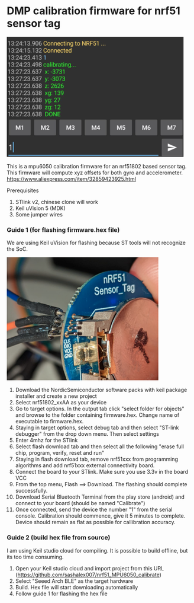 # DMP calibration firmware for nrf51 sensor tag

![Screenshot](screenshot.png)

This is a mpu6050 calibration firmware for an nrf51802 based sensor tag. This firmware will compute xyz offsets for both gyro and accelerometer.
https://www.aliexpress.com/item/32859423925.html

Prerequisites 
1. STlink v2, chinese clone will work
2. Keil uVision 5 (MDK)
3. Some jumper wires

### Guide 1 (for flashing firmware.hex file)

We are using Keil uVision for flashing because ST tools will not recognize the SoC.

![Screenshot](jumper.png)

1. Download the NordicSemiconductor software packs with keil package installer and create a new project
2. Select nrf51802_xxAA as your device
3. Go to target options. In the output tab click "select folder for objects" and browse to the folder containing firmware.hex. Change name of executable to firmware.hex.
4. Staying in target options, select debug tab and then select "ST-link debugger" from the drop down menu. Then select settings
5. Enter 4mhz for the STlink
6. Select flash download tab and then select all the following "erase full chip, program, verify, reset and run"
7. Staying in flash download tab, remove nrf51xxx from programming algorithms and add nrf51xxx external connectivity board.
8. Connect the board to your STlink. Make sure you use 3.3v in the board VCC
9. From the top menu, Flash ==> Download. The flashing should complete successfully.
10. Download Serial Bluetooth Terminal from the play store (android) and connect to your board (should be named "Calibrate")
11. Once connected, send the device the number "1" from the serial console. Calibration should commence, give it 5 minutes to complete. Device should remain as flat as possible for callibration accuracy.

### Guide 2 (build hex file from source)

I am using Keil studio cloud for compiling. It is possible to build offline, but its too time consuming. 

1. Open your Keil studio cloud and import project from this URL (https://github.com/sashalex007/nrf51_MPU6050_calibrate)
2. Select "Seeed Arch BLE" as the target hardware
3. Build. Hex file will start downloading automatically 
4. Follow guide 1 for flashing the hex file


